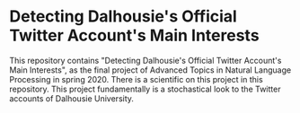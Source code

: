 # Detecting Dalhousie's Official Twitter Account's Main Interests


This repository contains "Detecting Dalhousie's Official Twitter Account's Main Interests", as the final project of Advanced Topics in Natural Language Processing in spring 2020. There is a scientific on this project in this repository. This project fundamentally is a stochastical look to the Twitter accounts of Dalhousie University.
